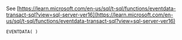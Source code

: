 See [https://learn.microsoft.com/en-us/sql/t-sql/functions/eventdata-transact-sql?view=sql-server-ver16](https://learn.microsoft.com/en-us/sql/t-sql/functions/eventdata-transact-sql?view=sql-server-ver16)
```
EVENTDATA( )
```
